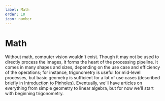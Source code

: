 ```yaml
---
label: Math
order: 10
icon: number
---
```

# Math

Without math, computer vision wouldn't exist. Though it may not be used to
directly process the images, it forms the heart of the processing pipeline. It 
comes in many shapes and sizes, depending on the use case and efficiency of the
operations; for instance, trigonometry is useful for mid-level processes, but 
basic geometry is sufficient for a lot of use cases (described briefly in 
[Introduction to Pinholes](/cameras/intro_to_pinholes.md)). Eventually, we'll 
have articles on everything from simple geometry to linear algebra, but for now
we'll start with beginning trigonometry. 
